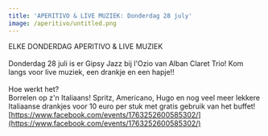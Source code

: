 ```yaml
---
title: 'APERITIVO & LIVE MUZIEK: Donderdag 28 july'
image: /aperitivo/untitled.png
---
```



ELKE DONDERDAG APERITIVO & LIVE MUZIEK
<br>
<br>Donderdag 28 juli is er Gipsy Jazz bij l'Ozio van Alban Claret Trio! Kom langs voor live muziek, een drankje en een hapje!!
<br>
<br>Hoe werkt het?
<br>Borrelen op z'n Italiaans! Spritz, Americano, Hugo en nog veel meer lekkere Italiaanse drankjes voor 10 euro per stuk met gratis gebruik van het buffet!
<br>[https://www.facebook.com/events/1763252600585302/](https://www.facebook.com/events/1763252600585302/)